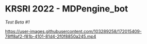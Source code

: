 # KRSRI 2022 - MDPengine_bot

<i>Test Beta #1</i>

https://user-images.githubusercontent.com/103289258/172015409-78ff8af2-f81b-4101-81d4-2f0f8850a245.mp4
